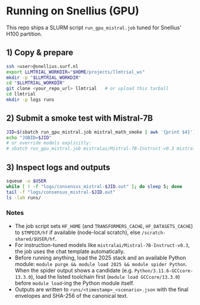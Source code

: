 # Running on Snellius (GPU)

This repo ships a SLURM script `run_gpu_mistral.job` tuned for Snellius' H100 partition.

## 1) Copy & prepare
```bash
ssh <user>@snellius.surf.nl
export LLMTRIAL_WORKDIR="$HOME/projects/llmtrial_ws"
mkdir -p "$LLMTRIAL_WORKDIR"
cd "$LLMTRIAL_WORKDIR"
git clone <your_repo_url> llmtrial   # or upload this tarball
cd llmtrial
mkdir -p logs runs
```

## 2) Submit a smoke test with Mistral-7B
```bash
JID=$(sbatch run_gpu_mistral.job mistral_math_smoke | awk '{print $4}')
echo "JOBID=$JID"
# or override models explicitly:
# sbatch run_gpu_mistral.job mistralai/Mistral-7B-Instruct-v0.3 mistralai/Mistral-7B-Instruct-v0.3 bf16
```

## 3) Inspect logs and outputs
```bash
squeue -u $USER
while [ ! -f "logs/consensus_mistral-$JID.out" ]; do sleep 5; done
tail -f "logs/consensus_mistral-$JID.out"
ls -lah runs/
```

### Notes
- The job script sets `HF_HOME` (and `TRANSFORMERS_CACHE`, `HF_DATASETS_CACHE`) to `$TMPDIR/hf` if available (node-local scratch), else `/scratch-shared/$USER/hf`.
- For instruction-tuned models like `mistralai/Mistral-7B-Instruct-v0.3`, the job uses the chat template automatically.
- Before running anything, load the 2025 stack and an available Python module:
  `module purge && module load 2025 && module spider Python`.  When the spider
  output shows a candidate (e.g. `Python/3.11.6-GCCcore-13.3.0`), load the
  listed toolchain first (`module load GCCcore/13.3.0`) before `module load`-ing
  the Python module itself.
- Outputs are written to `runs/<timestamp>_<scenario>.json` with the final envelopes and SHA-256 of the canonical text.

